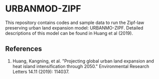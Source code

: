 # URBANMOD-ZIPF
This repository contains codes and sample data to run the Zipf-law preserving urban land expansion model: URBANMO-ZIPF. Detailed descriptions of this model can be found in Huang et al (2019).

## References
1. Huang, Kangning, et al. "Projecting global urban land expansion and heat island intensification through 2050." Environmental Research Letters 14.11 (2019): 114037.
